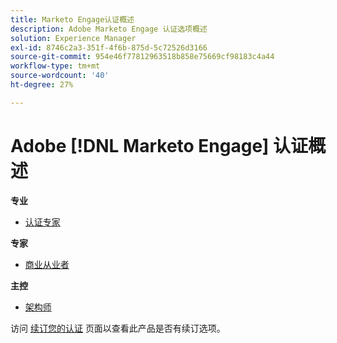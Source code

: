 ```yaml
---
title: Marketo Engage认证概述
description: Adobe Marketo Engage 认证选项概述
solution: Experience Manager
exl-id: 8746c2a3-351f-4f6b-875d-5c72526d3166
source-git-commit: 954e46f77812963518b858e75669cf98183c4a44
workflow-type: tm+mt
source-wordcount: '40'
ht-degree: 27%

---
```


# Adobe [!DNL Marketo Engage] 认证概述

**专业**

* [认证专家](/help/certifications/ame/ame-p.md) <!--AD0-E555-->

**专家**

* [商业从业者](/help/certifications/ame/ame-e-business.md) <!--AD0-E559-->

**主控**

* [架构师](/help/certifications/ame/ame-m-architect-23-08.md) <!--AD0-E560-->

访问 [续订您的认证](/help/certifications/renew.md) 页面以查看此产品是否有续订选项。
